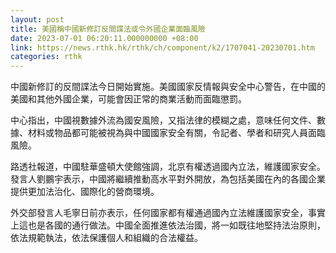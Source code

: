 ```yaml
---
layout: post
title: 美國稱中國新修訂反間諜法或令外國企業面臨風險
date: 2023-07-01 06:20:11.000000000 +08:00
link: https://news.rthk.hk/rthk/ch/component/k2/1707041-20230701.htm
categories: rthk
---
```


中國新修訂的反間諜法今日開始實施。美國國家反情報與安全中心警告，在中國的美國和其他外國企業，可能會因正常的商業活動而面臨懲罰。

中心指出，中國視數據外流為國安風險，又指法律的模糊之處，意味任何文件、數據、材料或物品都可能被視為與中國國家安全有關，令記者、學者和研究人員面臨風險。

路透社報道，中國駐華盛頓大使館強調，北京有權透過國內立法，維護國家安全。發言人劉鵬宇表示，中國將繼續推動高水平對外開放，為包括美國在內的各國企業提供更加法治化、國際化的營商環境。

外交部發言人毛寧日前亦表示，任何國家都有權通過國內立法維護國家安全，事實上這也是各國的通行做法。中國全面推進依法治國，將一如既往地堅持法治原則，依法規範執法，依法保護個人和組織的合法權益。
